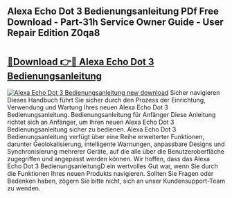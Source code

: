 ## Alexa Echo Dot 3 Bedienungsanleitung PDf Free Download - Part-31h Service Owner Guide - User Repair Edition Z0qa8

# <h2><a href="http://df5u7qg.blite.top/?on=Alexa+Echo+Dot+3+Bedienungsanleitung">🔗Download 👉🔴 Alexa Echo Dot 3 Bedienungsanleitung</a></h2>

[![Alexa Echo Dot 3 Bedienungsanleitung new download](https://i.imgur.com/lujVjoI.png)](http://df5u7qg.blite.top/?on=Alexa+Echo+Dot+3+Bedienungsanleitung)
Sicher navigieren Dieses Handbuch führt Sie sicher durch den Prozess der Einrichtung, Verwendung und Wartung Ihres neuen Alexa Echo Dot 3 Bedienungsanleitung. Bedienungsanleitung für Anfänger Diese Anleitung richtet sich an Anfänger, um Ihren neuen Alexa Echo Dot 3 Bedienungsanleitung sicher zu bedienen. Alexa Echo Dot 3 Bedienungsanleitung verfügt über eine Reihe erweiterter Funktionen, darunter Geolokalisierung, intelligente Warnungen, anpassbare Designs und Synchronisierung mehrerer Geräte, auf die alle über die Benutzeroberfläche zugegriffen und angepasst werden können. Wir hoffen, dass das Alexa Echo Dot 3 BedienungsanleitungD ein wertvolles Gut war, wenn Sie durch die Funktionen Ihres neuen Produkts navigieren. Sollten Sie Fragen oder Bedenken haben, zögern Sie bitte nicht, sich an unser Kundensupport-Team zu wenden.
